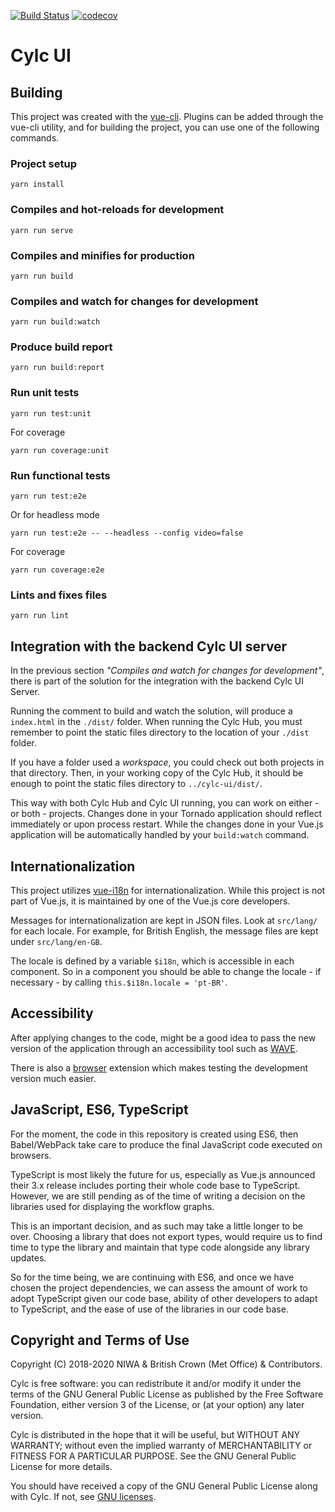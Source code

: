 [![Build Status](https://github.com/cylc/cylc-ui/workflows/CI/badge.svg)](https://github.com/cylc/cylc-ui/actions)
[![codecov](https://codecov.io/gh/cylc/cylc-ui/branch/master/graph/badge.svg)](https://codecov.io/gh/cylc/cylc-ui)

# Cylc UI

## Building

This project was created with the [vue-cli](https://cli.vuejs.org/). Plugins
can be added through the vue-cli utility, and for building the project, you
can use one of the following commands.

### Project setup

    yarn install

### Compiles and hot-reloads for development

    yarn run serve

### Compiles and minifies for production

    yarn run build

### Compiles and watch for changes for development

    yarn run build:watch

### Produce build report

    yarn run build:report

### Run unit tests

    yarn run test:unit

For coverage

    yarn run coverage:unit

### Run functional tests

    yarn run test:e2e

Or for headless mode

    yarn run test:e2e -- --headless --config video=false

For coverage

    yarn run coverage:e2e

### Lints and fixes files

    yarn run lint

## Integration with the backend Cylc UI server

In the previous section _"Compiles and watch for changes for development"_,
there is part of the solution for the integration with the backend Cylc UI Server.

Running the comment to build and watch the solution, will produce a `index.html`
in the `./dist/` folder. When running the Cylc Hub, you must remember to point
the static files directory to the location of your `./dist` folder.

If you have a folder used a _workspace_, you could check out both projects in
that directory. Then, in your working copy of the Cylc Hub, it should be
enough to point the static files directory to `../cylc-ui/dist/`.

This way with both Cylc Hub and Cylc UI running, you can work on either -
or both - projects. Changes done in your Tornado application should reflect immediately
or upon process restart. While the changes done in your Vue.js application
will be automatically handled by your `build:watch` command.

## Internationalization

This project utilizes [vue-i18n](https://kazupon.github.io/vue-i18n/) for
internationalization. While this project is not part of Vue.js, it is maintained
by one of the Vue.js core developers.

Messages for internationalization are kept in JSON files. Look at
`src/lang/` for each locale. For example, for British English, the message
files are kept under `src/lang/en-GB`.

The locale is defined by a variable `$i18n`, which is accessible in each
component. So in a component you should be able to change the locale -
if necessary - by calling `this.$i18n.locale = 'pt-BR'`.

## Accessibility

After applying changes to the code, might be a good idea to pass the new version of
the application through an accessibility tool such as [WAVE](https://wave.webaim.org/).

There is also a [browser](https://wave.webaim.org/extension/) extension which makes
testing the development version much easier.

## JavaScript, ES6, TypeScript

For the moment, the code in this repository is created using ES6, then Babel/WebPack take
care to produce the final JavaScript code executed on browsers.

TypeScript is most likely the future for us, especially as Vue.js announced their 3.x release
includes porting their whole code base to TypeScript. However, we are still pending as of the
time of writing a decision on the libraries used for displaying the workflow graphs.

This is an important decision, and as such may take a little longer to be over. Choosing
a library that does not export types, would require us to find time to type the library
and maintain that type code alongside any library updates.

So for the time being, we are continuing with ES6, and once we have chosen the project
dependencies, we can assess the amount of work to adopt TypeScript given our code base,
ability of other developers to adapt to TypeScript, and the ease of use of the libraries
in our code base.

## Copyright and Terms of Use

Copyright (C) 2018-2020 NIWA & British Crown (Met Office) & Contributors.

Cylc is free software: you can redistribute it and/or modify it under the terms
of the GNU General Public License as published by the Free Software Foundation,
either version 3 of the License, or (at your option) any later version.

Cylc is distributed in the hope that it will be useful, but WITHOUT ANY
WARRANTY; without even the implied warranty of MERCHANTABILITY or FITNESS FOR A
PARTICULAR PURPOSE.  See the GNU General Public License for more details.

You should have received a copy of the GNU General Public License along with
Cylc.  If not, see [GNU licenses](http://www.gnu.org/licenses/).
